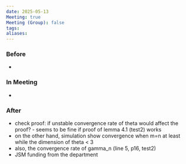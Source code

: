 ```yaml
---
date: 2025-05-13
Meeting: true
Meeting (Group): false
tags: 
aliases:
---
```


### Before
- 

### In Meeting
- 

### After
- check proof: if unstable convergence rate of theta would affect the proof? - seems to be fine if proof of lemma 4.1 (test2) works
- on the other hand, simulation show convergence when m=n at least while the dimension of theta < 3
- also, the convergence rate of gamma_n (line 5, p16, test2)
- JSM funding from the department